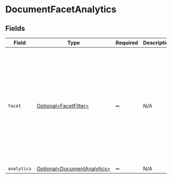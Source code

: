# DocumentFacetAnalytics


## Fields

| Field                                                                                                                                              | Type                                                                                                                                               | Required                                                                                                                                           | Description                                                                                                                                        | Example                                                                                                                                            |
| -------------------------------------------------------------------------------------------------------------------------------------------------- | -------------------------------------------------------------------------------------------------------------------------------------------------- | -------------------------------------------------------------------------------------------------------------------------------------------------- | -------------------------------------------------------------------------------------------------------------------------------------------------- | -------------------------------------------------------------------------------------------------------------------------------------------------- |
| `facet`                                                                                                                                            | [Optional\<FacetFilter>](../../models/components/FacetFilter.md)                                                                                   | :heavy_minus_sign:                                                                                                                                 | N/A                                                                                                                                                | {<br/>"fieldName": "type",<br/>"values": [<br/>{<br/>"value": "Spreadsheet",<br/>"relationType": "EQUALS"<br/>},<br/>{<br/>"value": "Presentation",<br/>"relationType": "EQUALS"<br/>}<br/>]<br/>} |
| `analytics`                                                                                                                                        | [Optional\<DocumentAnalytics>](../../models/components/DocumentAnalytics.md)                                                                       | :heavy_minus_sign:                                                                                                                                 | N/A                                                                                                                                                |                                                                                                                                                    |